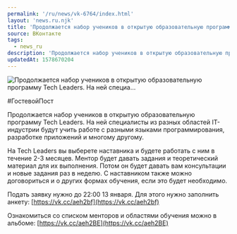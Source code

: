 ```yaml
---
permalink: '/ru/news/vk-6764/index.html'
layout: 'news.ru.njk'
title: 'Продолжается набор учеников в открытую образовательную программу Tech Leaders. На ней специа'
source: ВКонтакте
tags:
  - news_ru
description: 'Продолжается набор учеников в открытую образовательную программу Tech Leaders. На ней специа…'
updatedAt: 1578670204
---
```

![Продолжается набор учеников в открытую образовательную программу Tech Leaders. На ней специа…](https://sun9-3.userapi.com/impg/c857636/v857636600/142fbb/MjiA3arn1jM.jpg?size=640x364&quality=96&proxy=1&sign=245b5cfd2e843dcb1824bc28b0e1e47e&c_uniq_tag=HiB8HDp4qVV-IiILkJG0ebiSX_UrzD80SrvOi0NkMLw&type=album)

#ГостевойПост

Продолжается набор учеников в открытую образовательную программу Tech Leaders. На ней специалисты из разных областей IT-индустрии будут учить работе с разными языками программирования, разработке приложений и многому другому.

На Tech Leaders вы выберете наставника и будете работать с ним в течение 2-3 месяцев. Ментор будет давать задания и теоретический материал для их выполнения. Потом он будет давать вам консультации и новые задания раз в неделю. С наставником также можно договориться и о других формах обучения, если это будет необходимо.

Подать заявку нужно до 22:00 13 января. Для этого нужно заполнить анкету: [https://vk.cc/aeh2bf](https://vk.cc/aeh2bf)

Ознакомиться со списком менторов и областями обучения можно в альбоме: [https://vk.cc/aeh2BE](https://vk.cc/aeh2BE)
